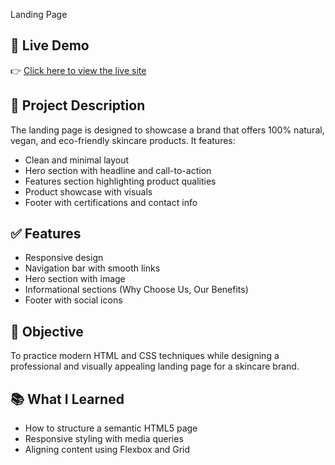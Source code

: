 Landing Page

## 🔗 Live Demo

👉 [Click here to view the live site](https://patelkrishna1922.github.io/OIBSIP_Task1/)

## 📄 Project Description

The landing page is designed to showcase a brand that offers 100% natural, vegan, and eco-friendly skincare products. It features:

- Clean and minimal layout
- Hero section with headline and call-to-action
- Features section highlighting product qualities
- Product showcase with visuals
- Footer with certifications and contact info

## ✅ Features
- Responsive design
- Navigation bar with smooth links
- Hero section with image 
- Informational sections (Why Choose Us, Our Benefits)
- Footer with social icons

## 🎯 Objective
To practice modern HTML and CSS techniques while designing a professional and visually appealing landing page for a skincare brand.

## 📚 What I Learned
- How to structure a semantic HTML5 page
- Responsive styling with media queries
- Aligning content using Flexbox and Grid


